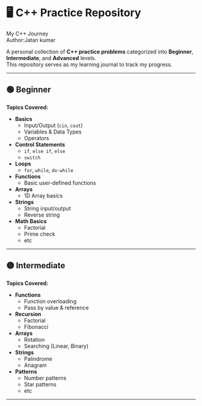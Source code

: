 # 🖥️ C++ Practice Repository
My C++ Journey
<br>
Author:Jatan kumar

A personal collection of **C++ practice problems** categorized into **Beginner**, **Intermediate**, and **Advanced** levels.  
This repository serves as my learning journal to track my progress.

---

## 🟢 Beginner
**Topics Covered:**
- **Basics**
  - Input/Output (`cin`, `cout`)
  - Variables & Data Types
  - Operators
- **Control Statements**
  - `if`, `else if`, `else`
  - `switch`
- **Loops**
  - `for`, `while`, `do-while`
- **Functions**
  - Basic user-defined functions
- **Arrays**
  - 1D Array basics
- **Strings**
  - String input/output
  - Reverse string
- **Math Basics**
  - Factorial
  - Prime check
  - etc

---

## 🟡 Intermediate
**Topics Covered:**
- **Functions**
  - Function overloading
  - Pass by value & reference
- **Recursion**
  - Factorial
  - Fibonacci
- **Arrays**
  - Rotation
  - Searching (Linear, Binary)
- **Strings**
  - Palindrome
  - Anagram
- **Patterns**
  - Number patterns
  - Star patterns
  - etc  
---
 